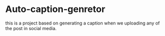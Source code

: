 # Auto-caption-genretor
this is a  project based on generating a caption when we uploading any of the post in social media.
